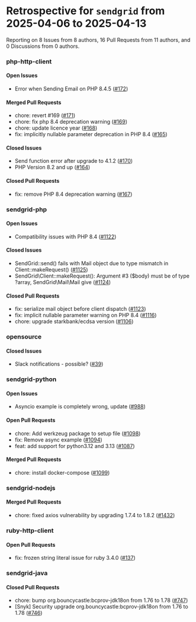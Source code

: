 # Retrospective for `sendgrid` from 2025-04-06 to 2025-04-13

Reporting on 8 Issues from 8 authors, 16 Pull Requests from 11 authors, and 0 Discussions from 0 authors.


### php-http-client

#### Open Issues

- Error when Sending Email on PHP 8.4.5 ([#172](https://github.com/sendgrid/php-http-client/issues/172))

#### Merged Pull Requests

- chore: revert #169 ([#171](https://github.com/sendgrid/php-http-client/pull/171))
- chore: fix php 8.4 deprecation warning ([#169](https://github.com/sendgrid/php-http-client/pull/169))
- chore: update licence year ([#168](https://github.com/sendgrid/php-http-client/pull/168))
- fix: implicitly nullable parameter deprecation in PHP 8.4 ([#165](https://github.com/sendgrid/php-http-client/pull/165))

#### Closed Issues

- Send function error after upgrade to 4.1.2 ([#170](https://github.com/sendgrid/php-http-client/issues/170))
- PHP Version 8.2 and up ([#164](https://github.com/sendgrid/php-http-client/issues/164))

#### Closed Pull Requests

- fix: remove PHP 8.4 deprecation warning ([#167](https://github.com/sendgrid/php-http-client/pull/167))

### sendgrid-php

#### Open Issues

- Compatibility issues with PHP 8.4 ([#1122](https://github.com/sendgrid/sendgrid-php/issues/1122))

#### Closed Issues

- SendGrid::send() fails with Mail object due to type mismatch in Client::makeRequest() ([#1125](https://github.com/sendgrid/sendgrid-php/issues/1125))
- SendGrid\\Client::makeRequest(): Argument #3 ($body) must be of type ?array, SendGrid\\Mail\\Mail give ([#1124](https://github.com/sendgrid/sendgrid-php/issues/1124))

#### Closed Pull Requests

- fix: serialize mail object before client dispatch ([#1123](https://github.com/sendgrid/sendgrid-php/pull/1123))
- fix: implicit nullable parameter warning on PHP 8.4 ([#1116](https://github.com/sendgrid/sendgrid-php/pull/1116))
- chore: upgrade starkbank/ecdsa version ([#1106](https://github.com/sendgrid/sendgrid-php/pull/1106))

### opensource

#### Closed Issues

- Slack notifications - possible? ([#39](https://github.com/sendgrid/opensource/issues/39))

### sendgrid-python

#### Open Issues

- Asyncio example is completely wrong, update ([#988](https://github.com/sendgrid/sendgrid-python/issues/988))

#### Open Pull Requests

- chore: Add werkzeug package to setup file ([#1098](https://github.com/sendgrid/sendgrid-python/pull/1098))
- fix: Remove async example ([#1094](https://github.com/sendgrid/sendgrid-python/pull/1094))
- feat: add support for python3.12 and 3.13 ([#1087](https://github.com/sendgrid/sendgrid-python/pull/1087))

#### Merged Pull Requests

- chore: install docker-compose ([#1099](https://github.com/sendgrid/sendgrid-python/pull/1099))

### sendgrid-nodejs

#### Merged Pull Requests

- chore: fixed axios vulnerability by upgrading 1.7.4 to 1.8.2 ([#1432](https://github.com/sendgrid/sendgrid-nodejs/pull/1432))

### ruby-http-client

#### Open Pull Requests

- fix: frozen string literal issue for ruby 3.4.0 ([#137](https://github.com/sendgrid/ruby-http-client/pull/137))

### sendgrid-java

#### Closed Pull Requests

- chore: bump org.bouncycastle:bcprov-jdk18on from 1.76 to 1.78 ([#747](https://github.com/sendgrid/sendgrid-java/pull/747))
- [Snyk] Security upgrade org.bouncycastle:bcprov-jdk18on from 1.76 to 1.78 ([#746](https://github.com/sendgrid/sendgrid-java/pull/746))